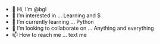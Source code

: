 - 👋 Hi, I’m @bgl
- 👀 I’m interested in ... Learning and $
- 🌱 I’m currently learning ... Python 
- 💞️ I’m looking to collaborate on ... Anything and everything
- 📫 How to reach me ... text me

<!---
bgl3/bgl3 is a ✨ special ✨ repository because its `README.md` (this file) appears on your GitHub profile.
You can click the Preview link to take a look at your changes.
--->
